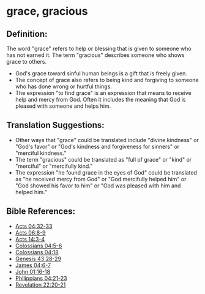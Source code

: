 # grace, gracious #

## Definition: ##

The word "grace" refers to help or blessing that is given to someone who has not earned it. The term "gracious" describes someone who shows grace to others.

* God's grace toward sinful human beings is a gift that is freely given.
* The concept of grace also refers to being kind and forgiving to someone who has done wrong or hurtful things.
* The expression "to find grace" is an expression that means to receive help and mercy from God. Often it includes the meaning that God is pleased with someone and helps him.

## Translation Suggestions: ##

* Other ways that "grace" could be translated include "divine kindness" or "God's favor" or "God's kindness and forgiveness for sinners" or "merciful kindness."
* The term "gracious" could be translated as "full of grace" or "kind" or "merciful" or "mercifully kind."
* The expression "he found grace in the eyes of God" could be translated as "he received mercy from God" or "God mercifully helped him" or "God showed his favor to him" or "God was pleased with him and helped him."

## Bible References: ##

* [Acts 04:32-33](https://door43.org/en/bible/notes/act/04/32)
* [Acts 06:8-9](https://door43.org/en/bible/notes/act/06/08)
* [Acts 14:3-4](https://door43.org/en/bible/notes/act/14/03)
* [Colossians 04:5-6](https://door43.org/en/bible/notes/col/04/05)
* [Colossians 04:18](https://door43.org/en/bible/notes/col/04/18)
* [Genesis 43:28-29](https://door43.org/en/bible/notes/gen/43/28)
* [James 04:6-7](https://door43.org/en/bible/notes/jas/04/06)
* [John 01:16-18](https://door43.org/en/bible/notes/jhn/01/16)
* [Philippians 04:21-23](https://door43.org/en/bible/notes/php/04/21)
* [Revelation 22:20-21](https://door43.org/en/bible/notes/rev/22/20)

